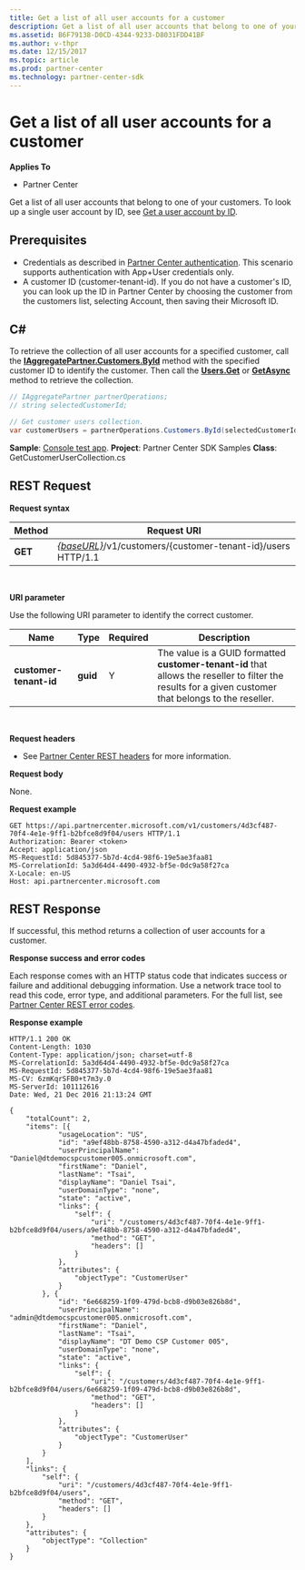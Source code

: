 ```yaml
---
title: Get a list of all user accounts for a customer
description: Get a list of all user accounts that belong to one of your customers. To look up a single user account by ID, see Get a user account by ID.
ms.assetid: B6F79138-D0CD-4344-9233-D8031FDD41BF
ms.author: v-thpr
ms.date: 12/15/2017
ms.topic: article
ms.prod: partner-center
ms.technology: partner-center-sdk
---
```


# Get a list of all user accounts for a customer


**Applies To**

-   Partner Center

Get a list of all user accounts that belong to one of your customers. To look up a single user account by ID, see [Get a user account by ID](get-a-user-account-by-id.md).

## <span id="Prerequisites"></span><span id="prerequisites"></span><span id="PREREQUISITES"></span>Prerequisites


-   Credentials as described in [Partner Center authentication](partner-center-authentication.md). This scenario supports authentication with App+User credentials only.
-   A customer ID (customer-tenant-id). If you do not have a customer's ID, you can look up the ID in Partner Center by choosing the customer from the customers list, selecting Account, then saving their Microsoft ID.

## <span id="C_"></span><span id="c_"></span>C#


To retrieve the collection of all user accounts for a specified customer, call the [**IAggregatePartner.Customers.ById**](https://docs.microsoft.com/dotnet/api/microsoft.store.partnercenter.customers.icustomercollection.byid) method with the specified customer ID to identify the customer. Then call the [**Users.Get**](https://docs.microsoft.com/dotnet/api/microsoft.store.partnercenter.customerusers.icustomerusercollection.get) or [**GetAsync**](https://docs.microsoft.com/dotnet/api/microsoft.store.partnercenter.customerusers.icustomerusercollection.getasync) method to retrieve the collection.

``` csharp
// IAggregatePartner partnerOperations;
// string selectedCustomerId;

// Get customer users collection.
var customerUsers = partnerOperations.Customers.ById(selectedCustomerId).Users.Get();
```

**Sample**: [Console test app](console-test-app.md). **Project**: Partner Center SDK Samples **Class**: GetCustomerUserCollection.cs

## <span id="REST_Request"></span><span id="rest_request"></span><span id="REST_REQUEST"></span>REST Request


**Request syntax**

| Method  | Request URI                                                                                  |
|---------|----------------------------------------------------------------------------------------------|
| **GET** | [*{baseURL}*](partner-center-rest-urls.md)/v1/customers/{customer-tenant-id}/users HTTP/1.1 |

 

**URI parameter**

Use the following URI parameter to identify the correct customer.

| Name                   | Type     | Required | Description                                                                                                                                            |
|------------------------|----------|----------|--------------------------------------------------------------------------------------------------------------------------------------------------------|
| **customer-tenant-id** | **guid** | Y        | The value is a GUID formatted **customer-tenant-id** that allows the reseller to filter the results for a given customer that belongs to the reseller. |

 

**Request headers**

-   See [Partner Center REST headers](headers.md) for more information.

**Request body**

None.

**Request example**

```
GET https://api.partnercenter.microsoft.com/v1/customers/4d3cf487-70f4-4e1e-9ff1-b2bfce8d9f04/users HTTP/1.1
Authorization: Bearer <token>
Accept: application/json
MS-RequestId: 5d845377-5b7d-4cd4-98f6-19e5ae3faa81
MS-CorrelationId: 5a3d64d4-4490-4932-bf5e-0dc9a58f27ca
X-Locale: en-US
Host: api.partnercenter.microsoft.com
```

## <span id="REST_Response"></span><span id="rest_response"></span><span id="REST_RESPONSE"></span>REST Response


If successful, this method returns a collection of user accounts for a customer.

**Response success and error codes**

Each response comes with an HTTP status code that indicates success or failure and additional debugging information. Use a network trace tool to read this code, error type, and additional parameters. For the full list, see [Partner Center REST error codes](error-codes.md).

**Response example**

```
HTTP/1.1 200 OK
Content-Length: 1030
Content-Type: application/json; charset=utf-8
MS-CorrelationId: 5a3d64d4-4490-4932-bf5e-0dc9a58f27ca
MS-RequestId: 5d845377-5b7d-4cd4-98f6-19e5ae3faa81
MS-CV: 6zmKqrSFB0+t7m3y.0
MS-ServerId: 101112616
Date: Wed, 21 Dec 2016 21:13:24 GMT

﻿{
    "totalCount": 2,
    "items": [{
            "usageLocation": "US",
            "id": "a9ef48bb-8758-4590-a312-d4a47bfaded4",
            "userPrincipalName": "Daniel@dtdemocspcustomer005.onmicrosoft.com",
            "firstName": "Daniel",
            "lastName": "Tsai",
            "displayName": "Daniel Tsai",
            "userDomainType": "none",
            "state": "active",
            "links": {
                "self": {
                    "uri": "/customers/4d3cf487-70f4-4e1e-9ff1-b2bfce8d9f04/users/a9ef48bb-8758-4590-a312-d4a47bfaded4",
                    "method": "GET",
                    "headers": []
                }
            },
            "attributes": {
                "objectType": "CustomerUser"
            }
        }, {
            "id": "6e668259-1f09-479d-bcb8-d9b03e826b8d",
            "userPrincipalName": "admin@dtdemocspcustomer005.onmicrosoft.com",
            "firstName": "Daniel",
            "lastName": "Tsai",
            "displayName": "DT Demo CSP Customer 005",
            "userDomainType": "none",
            "state": "active",
            "links": {
                "self": {
                    "uri": "/customers/4d3cf487-70f4-4e1e-9ff1-b2bfce8d9f04/users/6e668259-1f09-479d-bcb8-d9b03e826b8d",
                    "method": "GET",
                    "headers": []
                }
            },
            "attributes": {
                "objectType": "CustomerUser"
            }
        }
    ],
    "links": {
        "self": {
            "uri": "/customers/4d3cf487-70f4-4e1e-9ff1-b2bfce8d9f04/users",
            "method": "GET",
            "headers": []
        }
    },
    "attributes": {
        "objectType": "Collection"
    }
}
```

 

 




